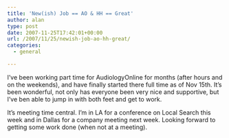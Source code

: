 ```yaml
---
title: 'New(ish) Job == AO & HH == Great'
author: alan
type: post
date: 2007-11-25T17:42:01+00:00
url: /2007/11/25/newish-job-ao-hh-great/
categories:
  - general

---
```

I&#8217;ve been working part time for AudiologyOnline for months (after hours and on the weekends), and have finally started there full time as of Nov 15th. It&#8217;s been wonderful, not only has everyone been very nice and supportive, but I&#8217;ve ben able to jump in with both feet and get to work.

It&#8217;s meeting time central. I&#8217;m in LA for a conference on Local Search this week and in Dallas for a company meeting next week. Looking forward to getting some work done (when not at a meeting).

